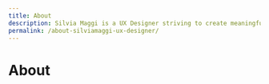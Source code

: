 ```yaml
---
title: About
description: Silvia Maggi is a UX Designer striving to create meaningful, user-centric experiences.
permalink: /about-silviamaggi-ux-designer/
---
```


# About
